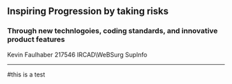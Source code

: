 ## Inspiring Progression by taking risks
### Through new technlogoies, coding standards, and innovative product features

Kevin Faulhaber 217546
IRCAD\WeBSurg
SupInfo

---

#this is a test